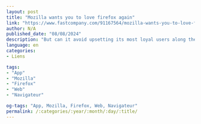```yaml
---
layout: post
title: "Mozilla wants you to love firefox again"
link: "https://www.fastcompany.com/91167564/mozilla-wants-you-to-love-firefox-again"
author: N/A
published_date: "08/08/2024"
description: "But can it avoid upsetting its most loyal users along the way? Last month, Mozilla made a quiet change in Firefox that caused some diehard users to revolt."
language: en
categories:
- Liens

tags:
- "App"
- "Mozilla"
- "Firefox"
- "Web"
- "Navigateur"

og-tags: "App, Mozilla, Firefox, Web, Navigateur"
permalink: /:categories/:year/:month/:day/:title/
---
```

